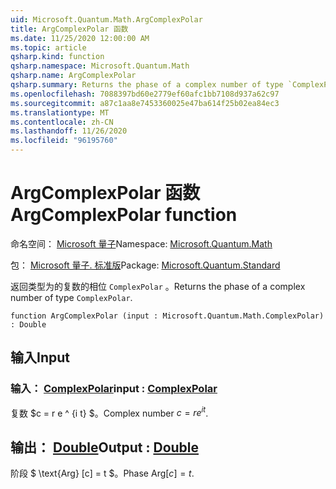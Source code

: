 ```yaml
---
uid: Microsoft.Quantum.Math.ArgComplexPolar
title: ArgComplexPolar 函数
ms.date: 11/25/2020 12:00:00 AM
ms.topic: article
qsharp.kind: function
qsharp.namespace: Microsoft.Quantum.Math
qsharp.name: ArgComplexPolar
qsharp.summary: Returns the phase of a complex number of type `ComplexPolar`.
ms.openlocfilehash: 7088397bd60e2779ef60afc1bb7108d937a62c97
ms.sourcegitcommit: a87c1aa8e7453360025e47ba614f25b02ea84ec3
ms.translationtype: MT
ms.contentlocale: zh-CN
ms.lasthandoff: 11/26/2020
ms.locfileid: "96195760"
---
```

# <a name="argcomplexpolar-function"></a><span data-ttu-id="73905-102">ArgComplexPolar 函数</span><span class="sxs-lookup"><span data-stu-id="73905-102">ArgComplexPolar function</span></span>

<span data-ttu-id="73905-103">命名空间： [Microsoft 量子](xref:Microsoft.Quantum.Math)</span><span class="sxs-lookup"><span data-stu-id="73905-103">Namespace: [Microsoft.Quantum.Math](xref:Microsoft.Quantum.Math)</span></span>

<span data-ttu-id="73905-104">包： [Microsoft 量子. 标准版](https://nuget.org/packages/Microsoft.Quantum.Standard)</span><span class="sxs-lookup"><span data-stu-id="73905-104">Package: [Microsoft.Quantum.Standard](https://nuget.org/packages/Microsoft.Quantum.Standard)</span></span>


<span data-ttu-id="73905-105">返回类型为的复数的相位 `ComplexPolar` 。</span><span class="sxs-lookup"><span data-stu-id="73905-105">Returns the phase of a complex number of type `ComplexPolar`.</span></span>

```qsharp
function ArgComplexPolar (input : Microsoft.Quantum.Math.ComplexPolar) : Double
```


## <a name="input"></a><span data-ttu-id="73905-106">输入</span><span class="sxs-lookup"><span data-stu-id="73905-106">Input</span></span>

### <a name="input--complexpolar"></a><span data-ttu-id="73905-107">输入： [ComplexPolar](xref:Microsoft.Quantum.Math.ComplexPolar)</span><span class="sxs-lookup"><span data-stu-id="73905-107">input : [ComplexPolar](xref:Microsoft.Quantum.Math.ComplexPolar)</span></span>

<span data-ttu-id="73905-108">复数 $c = r e ^ {i t} $。</span><span class="sxs-lookup"><span data-stu-id="73905-108">Complex number $c = r e^{i t}$.</span></span>



## <a name="output--double"></a><span data-ttu-id="73905-109">输出： [Double](xref:microsoft.quantum.lang-ref.double)</span><span class="sxs-lookup"><span data-stu-id="73905-109">Output : [Double](xref:microsoft.quantum.lang-ref.double)</span></span>

<span data-ttu-id="73905-110">阶段 $ \text{Arg} [c] = t $。</span><span class="sxs-lookup"><span data-stu-id="73905-110">Phase $\text{Arg}[c] = t$.</span></span>